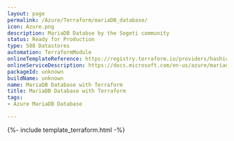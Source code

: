 ```yaml
---
layout: page
permalink: /Azure/Terraform/mariaDB_database/
icon: Azure.png 
description: MariaDB Databse by the Sogeti community
status: Ready for Production
type: S08 Datastores
automation: TerraformModule
onlineTemplateReference: https://registry.terraform.io/providers/hashicorp/azurerm/latest/docs/resources/mariadb_database
onlineServiceDescription: https://docs.microsoft.com/en-us/azure/mariadb/
packageId: unknown
buildName: unknown
name: MariaDB Database with Terraform
title: MariaDB Database with Terraform
tags:
- Azure MariaDB Database

---
```


{%- include template_terraform.html -%}